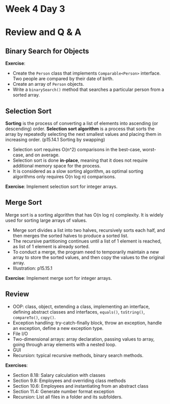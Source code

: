 # Week 4 Day 3
# Review and Q & A

## Binary Search for Objects

**Exercise**: 
- Create the `Person` class that implements `Comparable<Person>` interface. Two people are compared by their date of birth.
- Create an array of `Person` objects.
- Write a `binarySearch()` method that searches a particular person from a sorted array.

## Selection Sort
**Sorting** is the process of converting a list of elements into ascending (or descending) order. **Selection sort algorithm** is a process that sorts the array by repeatedly selecting the next smallest values and placing them in increasing order. (p15.14.1 Sorting by swapping)

- Selection sort requires O(n^2) comparisons in the best-case, worst-case, and on average.
- Selection sort is done **in-place**, meaning that it does not require additional memory space for the process.
- It is considered as a slow sorting algorithm, as optimal sorting algorithms only requires O(n log n) comparisons.

**Exercise**: Implement selection sort for integer arrays.

## Merge Sort
Merge sort is a sorting algorithm that has O(n log n) complexity. It is widely used for sorting large arrays of values.
- Merge sort divides a list into two halves, recursively sorts each half, and then merges the sorted halves to produce a sorted list. 
- The recursive partitioning continues until a list of 1 element is reached, as list of 1 element is already sorted.
- To conduct a merge, the program need to temporarily maintain a new array to store the sorted values, and then copy the values to the original array.
- Illustration: p15.15.1

**Exercise**: Implement merge sort for integer arrays.

## Review

- OOP: class, object, extending a class, implementing an interface, defining abstract classes and interfaces, `equals()`, `toString()`, `compareTo()`, `copy()`.
- Exception handling: try-catch-finally block, throw an exception, handle an exception, define a new exception type.
- File I/O
- Two-dimensional arrays: array declaration, passing values to array, going through array elements with a nested loop.
- GUI
- Recursion: typical recursive methods, binary search methods.

**Exercises**:
- Section 8.18: Salary calculation with classes
- Section 9.8: Employees and overriding class methods
- Section 10.6: Employees and instantiating from an abstract class
- Section 11.4: Generate number format exception
- Recursion: List all files in a folder and its subfolders.
